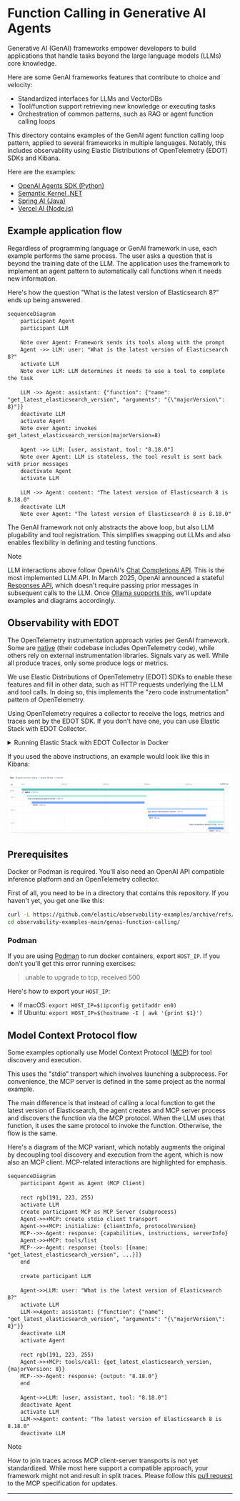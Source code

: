 # Function Calling in Generative AI Agents

Generative AI (GenAI) frameworks empower developers to build applications that
handle tasks beyond the large language models (LLMs) core knowledge.

Here are some GenAI frameworks features that contribute to choice and velocity:
* Standardized interfaces for LLMs and VectorDBs
* Tool/function support retrieving new knowledge or executing tasks
* Orchestration of common patterns, such as RAG or agent function calling loops

This directory contains examples of the GenAI agent function calling loop
pattern, applied to several frameworks in multiple languages. Notably, this
includes observability using Elastic Distributions of OpenTelemetry (EDOT) SDKs
and Kibana.

Here are the examples:

* [OpenAI Agents SDK (Python)](openai-agents)
* [Semantic Kernel .NET](semantic-kernel-dotnet)
* [Spring AI (Java)](spring-ai)
* [Vercel AI (Node.js)](vercel-ai)

## Example application flow

Regardless of programming language or GenAI framework in use, each example
performs the same process. The user asks a question that is beyond the training
date of the LLM. The application uses the framework to implement an agent
pattern to automatically call functions when it needs new information.

Here's how the question "What is the latest version of Elasticsearch 8?" ends up
being answered.

```mermaid
sequenceDiagram
    participant Agent
    participant LLM

    Note over Agent: Framework sends its tools along with the prompt
    Agent ->> LLM: user: "What is the latest version of Elasticsearch 8?"
    activate LLM
    Note over LLM: LLM determines it needs to use a tool to complete the task

    LLM ->> Agent: assistant: {"function": {"name": "get_latest_elasticsearch_version", "arguments": "{\"majorVersion\": 8}"}}
    deactivate LLM
    activate Agent
    Note over Agent: invokes get_latest_elasticsearch_version(majorVersion=8)

    Agent ->> LLM: [user, assistant, tool: "8.18.0"]
    Note over Agent: LLM is stateless, the tool result is sent back with prior messages
    deactivate Agent
    activate LLM

    LLM ->> Agent: content: "The latest version of Elasticsearch 8 is 8.18.0"
    deactivate LLM
    Note over Agent: "The latest version of Elasticsearch 8 is 8.18.0"
```

The GenAI framework not only abstracts the above loop, but also LLM plugability
and tool registration. This simplifies swapping out LLMs and also enables
flexibility in defining and testing functions.

> [!NOTE]
> LLM interactions above follow OpenAI's [Chat Completions API][openai-chat]. This is the
> most implemented LLM API. In March 2025, OpenAI announced a stateful
> [Responses API][openai-responses], which doesn't require passing prior messages in subsequent
> calls to the LLM. Once [Ollama supports this][ollama-responses], we'll update examples and
> diagrams accordingly.

## Observability with EDOT

The OpenTelemetry instrumentation approach varies per GenAI framework. Some are
[native][native] (their codebase includes OpenTelemetry code), while others
rely on external instrumentation libraries. Signals vary as well. While all
produce traces, only some produce logs or metrics.

We use Elastic Distributions of OpenTelemetry (EDOT) SDKs to enable these
features and fill in other data, such as HTTP requests underlying the LLM and
tool calls. In doing so, this implements the "zero code instrumentation"
pattern of OpenTelemetry.

Using OpenTelemetry requires a collector to receive the logs, metrics and
traces sent by the EDOT SDK. If you don't have one, you can use Elastic Stack
with EDOT Collector.

<details>
<summary>Running Elastic Stack with EDOT Collector in Docker</summary>

Below starts Elasticsearch, Kibana, and EDOT Collector and only requires Docker 
installed. Before you begin, ensure you have free CPU and memory on your Docker
host (laptop). Assume 4 cpus and 4GB memory for the containers in the Elastic
Stack.

First, get a copy of docker-compose-elastic.yml
```bash
wget https://raw.githubusercontent.com/elastic/elasticsearch-labs/refs/heads/main/docker/docker-compose-elastic.yml
```

Next, start this Elastic Stack in the background:
```bash
docker compose -f docker-compose-elastic.yml up --force-recreate --wait -d
```

If you start your Elastic stack this way, you can access Kibana like this,
authenticating with the username "elastic" and password "elastic":

http://localhost:5601/app/apm/traces?rangeFrom=now-15m&rangeTo=now

Clean up when finished, like this:
```bash
docker compose -f docker-compose-elastic.yml down
```

</details>

If you used the above instructions, an example would look like this in Kibana:

![Kibana screenshot](./kibana-trace.png)

## Prerequisites

Docker or Podman is required. You'll also need an OpenAI API compatible
inference platform and an OpenTelemetry collector.

First of all, you need to be in a directory that contains this repository. If
you haven't yet, you get one like this:
```bash
curl -L https://github.com/elastic/observability-examples/archive/refs/heads/main.tar.gz | tar -xz
cd observability-examples-main/genai-function-calling/
```

### Podman

If you are using [Podman](https://podman.io/) to run docker containers, export
`HOST_IP`. If you don't you'll get this error running exercises:
> unable to upgrade to tcp, received 500

Here's how to export your `HOST_IP`:
  * If macOS: `export HOST_IP=$(ipconfig getifaddr en0)`
  * If Ubuntu: `export HOST_IP=$(hostname -I | awk '{print $1}')`

## Model Context Protocol flow

Some examples optionally use Model Context Protocol ([MCP][mcp]) for tool
discovery and execution.

This uses the "stdio" transport which involves launching a subprocess. For
convenience, the MCP server is defined in the same project as the normal
example.

The main difference is that instead of calling a local function to get the
latest version of Elasticsearch, the agent creates and MCP server process and
discovers the function via the MCP protocol. When the LLM uses that function,
it uses the same protocol to invoke the function. Otherwise, the flow is the
same.

Here's a diagram of the MCP variant, which notably augments the original by
decoupling tool discovery and execution from the agent, which is now also an
MCP client. MCP-related interactions are highlighted for emphasis.

```mermaid
sequenceDiagram
    participant Agent as Agent (MCP Client)

    rect rgb(191, 223, 255)
    activate LLM
    create participant MCP as MCP Server (subprocess)
    Agent->>+MCP: create stdio client transport
    Agent->>+MCP: initialize: {clientInfo, protocolVersion}
    MCP-->>-Agent: response: {capabilities, instructions, serverInfo}
    Agent->>+MCP: tools/list
    MCP-->>-Agent: response: {tools: [{name: "get_latest_elasticsearch_version", ...}]}
    end

    create participant LLM

    Agent->>LLM: user: "What is the latest version of Elasticsearch 8?"
    activate LLM
    LLM->>Agent: assistant: {"function": {"name": "get_latest_elasticsearch_version", "arguments": "{\"majorVersion\": 8}"}}
    deactivate LLM
    activate Agent

    rect rgb(191, 223, 255)
    Agent->>+MCP: tools/call: {get_latest_elasticsearch_version, {majorVersion: 8}}
    MCP-->>-Agent: response: {output: "8.18.0"}
    end

    Agent->>LLM: [user, assistant, tool: "8.18.0"]
    deactivate Agent
    activate LLM
    LLM->>Agent: content: "The latest version of Elasticsearch 8 is 8.18.0"
    deactivate LLM
```

> [!NOTE]
> How to join traces across MCP client-server transports is not yet
> standardized. While most here support a compatible approach, your framework
> might not and result in split traces. Please follow this [pull request][mcp-otel]
> to the MCP specification for updates.

---
[openai-chat]: https://platform.openai.com/docs/api-reference/chat
[openai-responses]: https://platform.openai.com/docs/api-reference/responses
[ollama-responses]: https://github.com/ollama/ollama/issues/10309
[native]: https://opentelemetry.io/docs/languages/java/instrumentation/#native-instrumentation
[mcp]: https://modelcontextprotocol.io/specification
[mcp-otel]: https://github.com/modelcontextprotocol/modelcontextprotocol/pull/414
